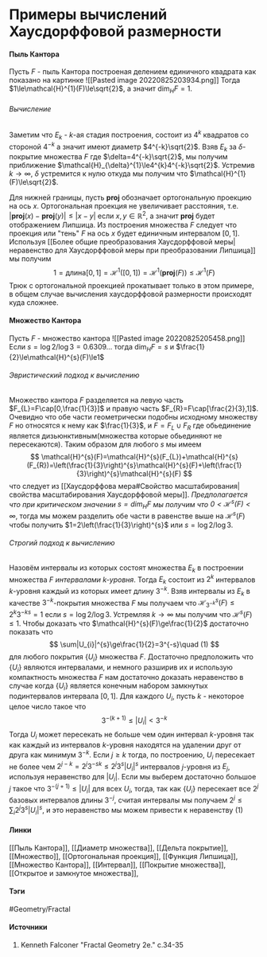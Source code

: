 # Примеры вычислений Хаусдорффовой размерности
#### Пыль Кантора
Пусть $F$ - пыль Кантора построеная делением единичного квадрата как показано на картинке
![[Pasted image 20220825203934.png]]
Тогда $1\le\mathcal{H}^{1}(F)\le\sqrt{2}$, а значит $\dim_{H}F=1$.
###### Вычисление
Заметим что $E_{k}$ - $k$-ая стадия построения, состоит из $4^{k}$ квадратов со стороной $4^{-k}$ а значит имеют диаметр $4^{-k}\sqrt{2}$. Взяв $E_{k}$ за $\delta$-покрытие множества $F$ где $\delta=4^{-k}\sqrt{2}$, мы получим приближение $\mathcal{H}_{\delta}^{1}\le4^{k}4^{-k}\sqrt{2}$. Устремив $k\to\infty$, $\delta$ устремится к нулю откуда мы получим что $\mathcal{H}^{1}(F)\le\sqrt{2}$.

Для нижней границы, пусть $\textbf{proj}$ обозначает ортогональную проекцию на ось $x$. Ортогональная проекция не увеличивает расстояния, т.е. $|\textbf{proj}(x)-\textbf{proj}(y)|\le|x-y|$ если $x,y\in\mathbb{R}^{2}$, а значит $\textbf{proj}$ будет отображением Липшица. Из построения множества $F$ следует что проекция или "тень" $F$ на ось $x$ будет единичным интервалом $[0,1]$. Используя [[Более общие преобразования Хаусдорффовой меры|неравенство для Хаусдорффовой меры при преобразовании Липшица]] мы получим
$$
1=\text{длина}[0,1]=\mathcal{H}^{1}([0,1])=\mathcal{H}^{1}(\textbf{proj}(F))\le\mathcal{H}^{1}(F)
$$
Трюк с ортогональной проекцией прокатывает только в этом примере, в общем случае вычисления хаусдорффовой размерности происходят куда сложнее.
#### Множество Кантора
Пусть $F$ - множество кантора
![[Pasted image 20220825205458.png]]
Если $s=\log2/\log3=0.6309\dots$ тогда $\dim_{H}F=s$ и $\frac{1}{2}\le\mathcal{H}^{s}(F)\le1$
###### Эвристический подход к вычислению
Множество кантора $F$ разделяется на левую часть $F_{L}=F\cap[0,\frac{1}{3}]$ и правую часть $F_{R}=F\cap[\frac{2}{3},1]$. Очевидно что обе части геометрически подобны исходному множеству $F$ но относятся к нему как $\frac{1}{3}$, и $F=F_{L}\cup F_{R}$ где обьединение является дизьюнктивным(множества которые обьединяют не пересекаются). Таким образом для любого $s$ мы имеем
$$
\mathcal{H}^{s}(F)=\mathcal{H}^{s}(F_{L})+\mathcal{H}^{s}(F_{R})=\left(\frac{1}{3}\right)^{s}\mathcal{H}^{s}(F)+\left(\frac{1}{3}\right)^{s}\mathcal{H}^{s}(F)
$$
что следует из [[Хаусдорффова мера#Свойство масштабирования|свойства масштабирования Хаусдорффовой меры]]. *Предполагается что при критическом значении $s=\dim_{H}F$ мы получим что $0<\mathcal{H}^{s}(F)<\infty$*, тогда мы можем разделить обе части в равенстве выше на $\mathcal{H}^{s}(F)$ чтобы получить $1=2\left(\frac{1}{3}\right)^{s}$ или $s=\log2/\log3$.
###### Строгий подход к вычислению
Назовём интервалы из которых состоят множества $E_{k}$ в построении множества $F$ *интервалами $k$-уровня*. Тогда $E_{k}$ состоит из $2^{k}$ интервалов $k$-уровня каждый из которых имеет длину $3^{-k}$.
Взяв интервалы из $E_{k}$ в качестве $3^{-k}$-покрытия множества $F$ мы получаем что $\mathcal{H}_{3^{-k}}^{s}(F)\le2^{k}3^{-ks}=1$ если $s=\log2/\log3$. Устремляя $k\to\infty$ мы получим что $\mathcal{H}^{s}(F)\le1$.
Чтобы доказать что $\mathcal{H}^{s}(F)\ge\frac{1}{2}$ достаточно показать что
$$
\sum|U_{i}|^{s}\ge\frac{1}{2}=3^{-s}\quad (1)
$$
для любого покрытия $\{U_{i}\}$ множества $F$. Достаточно предположить что $\{U_{i}\}$ являются интервалами, и немного разширив их и использую компактность множества $F$ нам достаточно доказать неравенство в случае когда $\{U_{i}\}$ является конечным набором замкнутых подинтервалов интервала $[0,1]$. Для каждого $U_{i}$, пусть $k$ - некоторое целое число такое что
$$
3^{-(k+1)}\le|U_{i}|<3^{-k}
$$
Тогда $U_{i}$ может пересекать не больше чем один интервал $k$-уровня так как каждый из интервалов $k$-уровня находятся на удалении друг от друга как минимум $3^{-k}$. Если $j\ge k$ тогда, по построению, $U_{i}$ пересекает не более чем $2^{j-k}=2^{j}3^{-sk}\le2^{j}3^{s}|U_{i}|^{s}$ интервалов $j$-уровня из $E_{j}$, используя неравенство для $|U_{i}|$. Если мы выберем достаточно большое $j$ такое что $3^{-(j+1)}\le|U_{i}|$ для всех $U_{i}$, тогда, так как $\{U_{i}\}$ пересекает все $2^{j}$ базовых интервалов длины $3^{-j}$, считая интервалы мы получаем $2^{j}\le\sum_{i}2^{j}3^{s}|U_{i}|^{s}$, и это неравенство мы можем привести к неравенству $(1)$
#### Линки
 [[Пыль Кантора]],
 [[Диаметр множества]],
 [[Дельта покрытие]],
 [[Множество]],
 [[Ортогональная проекция]],
 [[Функция Липшица]],
 [[Множество Кантора]],
 [[Интервал]],
 [[Покрытие множества]],
 [[Открытое и замкнутое множества]],
#### Тэги
 #Geometry/Fractal 
#### Источники
1. Kenneth Falconer "Fractal Geometry 2e." c.34-35